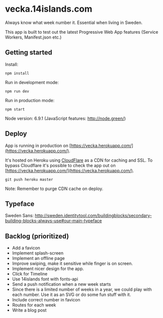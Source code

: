 # vecka.14islands.com

Always know what week number it. Essential when living in Sweden.

This app is built to test out the latest Progressive Web App features (Service Workers, Manifest.json etc.)

## Getting started

Install:

```
npm install
```

Run in development mode:

```
npm run dev
```

Run in production mode:

```
npm start
```

Node version: 6.9.1 (JavaScript features: http://node.green/)


## Deploy

App is running in production on [https://vecka.herokuapp.com/](https://vecka.herokuapp.com/).

It's hosted on Heroku using [CloudFlare](https://www.cloudflare.com/) as a CDN for caching and SSL. To bypass Cloudflare it's possible to check the app out on [https://vecka.herokuapp.com/](https://vecka.herokuapp.com/).

```
git push heroku master
```

Note: Remember to purge CDN cache on deploy.

## Typeface

Sweden Sans: http://sweden.identitytool.com/buildingblocks/secondary-building-blocks-always-use#our-main-typeface

## Backlog (prioritized)

* Add a favicon
* Implement splash-screen
* Implement an offline page
* Improve swiping, make it sensitive while finger is on screen.
* Implement nicer design for the app.
* Click for Timeline
* Use 14islands font with fonts-api
* Send a push notification when a new week starts
* Since there is a limited number of weeks in a year, we could play with each number. Use it as an SVG or do some fun stuff with it.
* Include correct number in favicon
* Routes for each week
* Write a blog post
